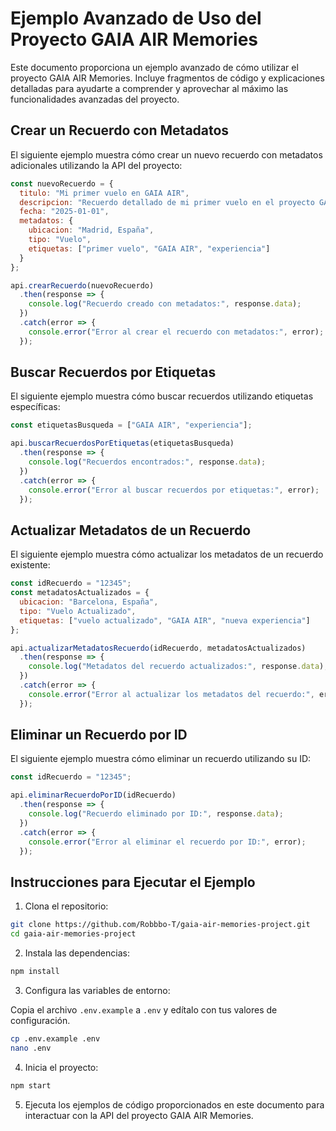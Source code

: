 # Ejemplo Avanzado de Uso del Proyecto GAIA AIR Memories

Este documento proporciona un ejemplo avanzado de cómo utilizar el proyecto GAIA AIR Memories. Incluye fragmentos de código y explicaciones detalladas para ayudarte a comprender y aprovechar al máximo las funcionalidades avanzadas del proyecto.

## Crear un Recuerdo con Metadatos

El siguiente ejemplo muestra cómo crear un nuevo recuerdo con metadatos adicionales utilizando la API del proyecto:

```javascript
const nuevoRecuerdo = {
  titulo: "Mi primer vuelo en GAIA AIR",
  descripcion: "Recuerdo detallado de mi primer vuelo en el proyecto GAIA AIR.",
  fecha: "2025-01-01",
  metadatos: {
    ubicacion: "Madrid, España",
    tipo: "Vuelo",
    etiquetas: ["primer vuelo", "GAIA AIR", "experiencia"]
  }
};

api.crearRecuerdo(nuevoRecuerdo)
  .then(response => {
    console.log("Recuerdo creado con metadatos:", response.data);
  })
  .catch(error => {
    console.error("Error al crear el recuerdo con metadatos:", error);
  });
```

## Buscar Recuerdos por Etiquetas

El siguiente ejemplo muestra cómo buscar recuerdos utilizando etiquetas específicas:

```javascript
const etiquetasBusqueda = ["GAIA AIR", "experiencia"];

api.buscarRecuerdosPorEtiquetas(etiquetasBusqueda)
  .then(response => {
    console.log("Recuerdos encontrados:", response.data);
  })
  .catch(error => {
    console.error("Error al buscar recuerdos por etiquetas:", error);
  });
```

## Actualizar Metadatos de un Recuerdo

El siguiente ejemplo muestra cómo actualizar los metadatos de un recuerdo existente:

```javascript
const idRecuerdo = "12345";
const metadatosActualizados = {
  ubicacion: "Barcelona, España",
  tipo: "Vuelo Actualizado",
  etiquetas: ["vuelo actualizado", "GAIA AIR", "nueva experiencia"]
};

api.actualizarMetadatosRecuerdo(idRecuerdo, metadatosActualizados)
  .then(response => {
    console.log("Metadatos del recuerdo actualizados:", response.data);
  })
  .catch(error => {
    console.error("Error al actualizar los metadatos del recuerdo:", error);
  });
```

## Eliminar un Recuerdo por ID

El siguiente ejemplo muestra cómo eliminar un recuerdo utilizando su ID:

```javascript
const idRecuerdo = "12345";

api.eliminarRecuerdoPorID(idRecuerdo)
  .then(response => {
    console.log("Recuerdo eliminado por ID:", response.data);
  })
  .catch(error => {
    console.error("Error al eliminar el recuerdo por ID:", error);
  });
```

## Instrucciones para Ejecutar el Ejemplo

1. Clona el repositorio:

```bash
git clone https://github.com/Robbbo-T/gaia-air-memories-project.git
cd gaia-air-memories-project
```

2. Instala las dependencias:

```bash
npm install
```

3. Configura las variables de entorno:

Copia el archivo `.env.example` a `.env` y edítalo con tus valores de configuración.

```bash
cp .env.example .env
nano .env
```

4. Inicia el proyecto:

```bash
npm start
```

5. Ejecuta los ejemplos de código proporcionados en este documento para interactuar con la API del proyecto GAIA AIR Memories.
